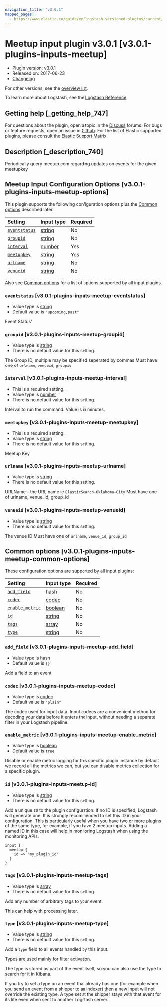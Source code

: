 ```yaml
---
navigation_title: "v3.0.1"
mapped_pages:
  - https://www.elastic.co/guide/en/logstash-versioned-plugins/current/v3.0.1-plugins-inputs-meetup.html
---
```


# Meetup input plugin v3.0.1 [v3.0.1-plugins-inputs-meetup]

* Plugin version: v3.0.1
* Released on: 2017-06-23
* [Changelog](https://github.com/logstash-plugins/logstash-input-meetup/blob/v3.0.1/CHANGELOG.md)

For other versions, see the [overview list](input-meetup-index.md).

To learn more about Logstash, see the [Logstash Reference](https://www.elastic.co/guide/en/logstash/current/index.html).

## Getting help [_getting_help_747]

For questions about the plugin, open a topic in the [Discuss](http://discuss.elastic.co) forums. For bugs or feature requests, open an issue in [Github](https://github.com/logstash-plugins/logstash-input-meetup). For the list of Elastic supported plugins, please consult the [Elastic Support Matrix](https://www.elastic.co/support/matrix#matrix_logstash_plugins).

## Description [_description_740]

Periodically query meetup.com regarding updates on events for the given meetupkey

## Meetup Input Configuration Options [v3.0.1-plugins-inputs-meetup-options]

This plugin supports the following configuration options plus the [Common options](v3-0-1-plugins-inputs-meetup.md#v3.0.1-plugins-inputs-meetup-common-options) described later.

| Setting | Input type | Required |
| :- | :- | :- |
| [`eventstatus`](v3-0-1-plugins-inputs-meetup.md#v3.0.1-plugins-inputs-meetup-eventstatus) | [string](/lsr/value-types.md#string) | No |
| [`groupid`](v3-0-1-plugins-inputs-meetup.md#v3.0.1-plugins-inputs-meetup-groupid) | [string](/lsr/value-types.md#string) | No |
| [`interval`](v3-0-1-plugins-inputs-meetup.md#v3.0.1-plugins-inputs-meetup-interval) | [number](/lsr/value-types.md#number) | Yes |
| [`meetupkey`](v3-0-1-plugins-inputs-meetup.md#v3.0.1-plugins-inputs-meetup-meetupkey) | [string](/lsr/value-types.md#string) | Yes |
| [`urlname`](v3-0-1-plugins-inputs-meetup.md#v3.0.1-plugins-inputs-meetup-urlname) | [string](/lsr/value-types.md#string) | No |
| [`venueid`](v3-0-1-plugins-inputs-meetup.md#v3.0.1-plugins-inputs-meetup-venueid) | [string](/lsr/value-types.md#string) | No |

Also see [Common options](v3-0-1-plugins-inputs-meetup.md#v3.0.1-plugins-inputs-meetup-common-options) for a list of options supported by all input plugins.

### `eventstatus` [v3.0.1-plugins-inputs-meetup-eventstatus]

* Value type is [string](/lsr/value-types.md#string)
* Default value is `"upcoming,past"`

Event Status'

### `groupid` [v3.0.1-plugins-inputs-meetup-groupid]

* Value type is [string](/lsr/value-types.md#string)
* There is no default value for this setting.

The Group ID, multiple may be specified seperated by commas Must have one of `urlname`, `venueid`, `groupid`

### `interval` [v3.0.1-plugins-inputs-meetup-interval]

* This is a required setting.
* Value type is [number](/lsr/value-types.md#number)
* There is no default value for this setting.

Interval to run the command. Value is in minutes.

### `meetupkey` [v3.0.1-plugins-inputs-meetup-meetupkey]

* This is a required setting.
* Value type is [string](/lsr/value-types.md#string)
* There is no default value for this setting.

Meetup Key

### `urlname` [v3.0.1-plugins-inputs-meetup-urlname]

* Value type is [string](/lsr/value-types.md#string)
* There is no default value for this setting.

URLName - the URL name ie `ElasticSearch-Oklahoma-City` Must have one of urlname, venue\_id, group\_id

### `venueid` [v3.0.1-plugins-inputs-meetup-venueid]

* Value type is [string](/lsr/value-types.md#string)
* There is no default value for this setting.

The venue ID Must have one of `urlname`, `venue_id`, `group_id`

## Common options [v3.0.1-plugins-inputs-meetup-common-options]

These configuration options are supported by all input plugins:

| Setting | Input type | Required |
| :- | :- | :- |
| [`add_field`](v3-0-1-plugins-inputs-meetup.md#v3.0.1-plugins-inputs-meetup-add_field) | [hash](/lsr/value-types.md#hash) | No |
| [`codec`](v3-0-1-plugins-inputs-meetup.md#v3.0.1-plugins-inputs-meetup-codec) | [codec](/lsr/value-types.md#codec) | No |
| [`enable_metric`](v3-0-1-plugins-inputs-meetup.md#v3.0.1-plugins-inputs-meetup-enable_metric) | [boolean](/lsr/value-types.md#boolean) | No |
| [`id`](v3-0-1-plugins-inputs-meetup.md#v3.0.1-plugins-inputs-meetup-id) | [string](/lsr/value-types.md#string) | No |
| [`tags`](v3-0-1-plugins-inputs-meetup.md#v3.0.1-plugins-inputs-meetup-tags) | [array](/lsr/value-types.md#array) | No |
| [`type`](v3-0-1-plugins-inputs-meetup.md#v3.0.1-plugins-inputs-meetup-type) | [string](/lsr/value-types.md#string) | No |

### `add_field` [v3.0.1-plugins-inputs-meetup-add_field]

* Value type is [hash](/lsr/value-types.md#hash)
* Default value is `{}`

Add a field to an event

### `codec` [v3.0.1-plugins-inputs-meetup-codec]

* Value type is [codec](/lsr/value-types.md#codec)
* Default value is `"plain"`

The codec used for input data. Input codecs are a convenient method for decoding your data before it enters the input, without needing a separate filter in your Logstash pipeline.

### `enable_metric` [v3.0.1-plugins-inputs-meetup-enable_metric]

* Value type is [boolean](/lsr/value-types.md#boolean)
* Default value is `true`

Disable or enable metric logging for this specific plugin instance by default we record all the metrics we can, but you can disable metrics collection for a specific plugin.

### `id` [v3.0.1-plugins-inputs-meetup-id]

* Value type is [string](/lsr/value-types.md#string)
* There is no default value for this setting.

Add a unique `ID` to the plugin configuration. If no ID is specified, Logstash will generate one. It is strongly recommended to set this ID in your configuration. This is particularly useful when you have two or more plugins of the same type, for example, if you have 2 meetup inputs. Adding a named ID in this case will help in monitoring Logstash when using the monitoring APIs.

```
input {
  meetup {
    id => "my_plugin_id"
  }
}
```

### `tags` [v3.0.1-plugins-inputs-meetup-tags]

* Value type is [array](/lsr/value-types.md#array)
* There is no default value for this setting.

Add any number of arbitrary tags to your event.

This can help with processing later.

### `type` [v3.0.1-plugins-inputs-meetup-type]

* Value type is [string](/lsr/value-types.md#string)
* There is no default value for this setting.

Add a `type` field to all events handled by this input.

Types are used mainly for filter activation.

The type is stored as part of the event itself, so you can also use the type to search for it in Kibana.

If you try to set a type on an event that already has one (for example when you send an event from a shipper to an indexer) then a new input will not override the existing type. A type set at the shipper stays with that event for its life even when sent to another Logstash server.
